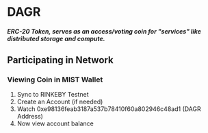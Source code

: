 # DAGR
##### ERC-20 Token, serves as an access/voting coin for "services" like distributed storage and compute.

## Participating in Network

### Viewing Coin in MIST Wallet
  1. Sync to RINKEBY Testnet
  2. Create an Account (if needed)
  3. Watch 0xe98136feab3187a537b78410f60a802946c48ad1 (DAGR Address)
  4. Now view account balance

